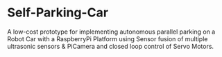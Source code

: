 # Self-Parking-Car
A low-cost prototype for implementing autonomous parallel parking on a Robot Car with a RaspberryPi Platform using Sensor fusion of multiple ultrasonic sensors &amp; PiCamera and closed loop control of Servo Motors.
